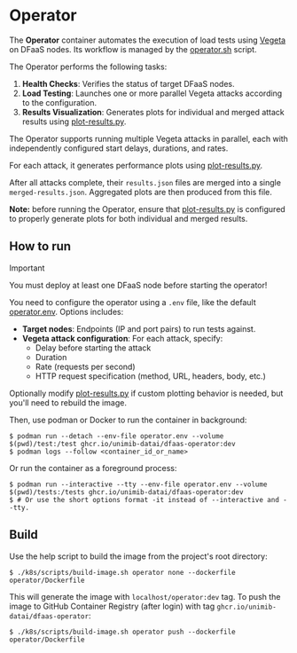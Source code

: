 # Operator

The **Operator** container automates the execution of load tests using
[Vegeta](https://github.com/tsenart/vegeta) on DFaaS nodes. Its workflow is
managed by the [operator.sh](./docker/operator.sh) script.

The Operator performs the following tasks:

1. **Health Checks**: Verifies the status of target DFaaS nodes.
2. **Load Testing**: Launches one or more parallel Vegeta attacks according to
   the configuration.
3. **Results Visualization**: Generates plots for individual and merged attack
   results using [plot-results.py](docker/plot-results.py).

The Operator supports running multiple Vegeta attacks in parallel, each with
independently configured start delays, durations, and rates.

For each attack, it generates performance plots using
[plot-results.py](docker/plot-results.py).

After all attacks complete, their `results.json` files are merged into a single
`merged-results.json`. Aggregated plots are then produced from this file.

**Note:** before running the Operator, ensure that
[plot-results.py](docker/plot-results.py) is configured to properly generate
plots for both individual and merged results.

## How to run

> [!IMPORTANT]
> You must deploy at least one DFaaS node before starting the operator!

You need to configure the operator using a `.env` file, like the default
[operator.env](operator.env). Options includes:

- **Target nodes**: Endpoints (IP and port pairs) to run tests against.
- **Vegeta attack configuration**: For each attack, specify:
  - Delay before starting the attack
  - Duration
  - Rate (requests per second)
  - HTTP request specification (method, URL, headers, body, etc.)

Optionally modify [plot-results.py](docker/plot-results.py) if custom plotting
behavior is needed, but you'll need to rebuild the image.

Then, use podman or Docker to run the container in background:

```console
$ podman run --detach --env-file operator.env --volume $(pwd)/test:/test ghcr.io/unimib-datai/dfaas-operator:dev
$ podman logs --follow <container_id_or_name>
```

Or run the container as a foreground process:

```console
$ podman run --interactive --tty --env-file operator.env --volume $(pwd)/tests:/tests ghcr.io/unimib-datai/dfaas-operator:dev
$ # Or use the short options format -it instead of --interactive and --tty.
```

## Build

Use the help script to build the image from the project's root directory:

```console
$ ./k8s/scripts/build-image.sh operator none --dockerfile operator/Dockerfile
```

This will generate the image with `localhost/operator:dev` tag. To push the
image to GitHub Container Registry (after login) with tag
`ghcr.io/unimib-datai/dfaas-operator`:

```console
$ ./k8s/scripts/build-image.sh operator push --dockerfile operator/Dockerfile
```
